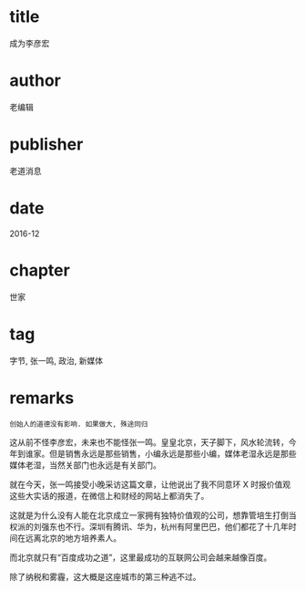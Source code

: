 # title
成为李彦宏

# author
老编辑

# publisher
老道消息

# date
2016-12

# chapter
世家

# tag
字节, 张一鸣, 政治, 新媒体

# remarks
`创始人的道德没有影响. 如果做大, 殊途同归`

这从前不怪李彦宏，未来也不能怪张一鸣。皇皇北京，天子脚下，风水轮流转，今年到谁家。但是销售永远是那些销售，小编永远是那些小编，媒体老湿永远是那些媒体老湿，当然关部门也永远是有关部门。

 

就在今天，张一鸣接受小晚采访这篇文章，让他说出了我不同意环 X 时报价值观这些大实话的报道，在微信上和财经的网站上都消失了。

 

这就是为什么没有人能在北京成立一家拥有独特价值观的公司，想靠管培生打倒当权派的刘强东也不行。深圳有腾讯、华为，杭州有阿里巴巴，他们都花了十几年时间在远离北京的地方培养素人。

 

而北京就只有“百度成功之道”，这里最成功的互联网公司会越来越像百度。

 

除了纳税和雾霾，这大概是这座城市的第三种逃不过。
